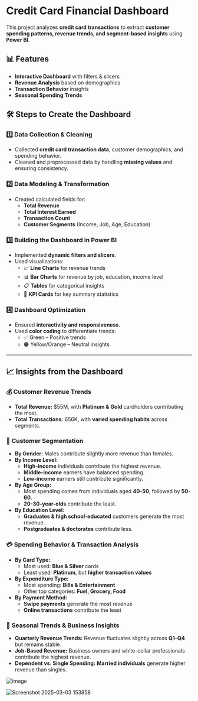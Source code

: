 
# Credit Card Financial Dashboard  
This project analyzes **credit card transactions** to extract **customer spending patterns, revenue trends, and segment-based insights** using **Power BI**.  

## 📊 Features  
- **Interactive Dashboard** with filters & slicers  
- **Revenue Analysis** based on demographics  
- **Transaction Behavior** insights  
- **Seasonal Spending Trends**  

## 🛠️ Steps to Create the Dashboard  
### 1️⃣ Data Collection & Cleaning  
* Collected **credit card transaction data**, customer demographics, and spending behavior.  
* Cleaned and preprocessed data by handling **missing values** and ensuring consistency.  

### 2️⃣ Data Modeling & Transformation  
* Created calculated fields for:  
  - **Total Revenue**  
  - **Total Interest Earned**  
  - **Transaction Count**  
  - **Customer Segments** (Income, Job, Age, Education)  

### 3️⃣ Building the Dashboard in Power BI  
* Implemented **dynamic filters and slicers**.  
* Used visualizations:  
  - 📈 **Line Charts** for revenue trends  
  - 📊 **Bar Charts** for revenue by job, education, income level  
  - 📋 **Tables** for categorical insights  
  - 📌 **KPI Cards** for key summary statistics  

### 4️⃣ Dashboard Optimization  
* Ensured **interactivity and responsiveness**.  
* Used **color coding** to differentiate trends:  
  - ✅ Green – Positive trends  
  - 🟠 Yellow/Orange – Neutral insights  

---

## 📈 Insights from the Dashboard  
### 💰 **Customer Revenue Trends**  
* **Total Revenue:** $55M, with **Platinum & Gold** cardholders contributing the most.  
* **Total Transactions:** 656K, with **varied spending habits** across segments.  

### 👥 **Customer Segmentation**  
* **By Gender:** Males contribute slightly more revenue than females.  
* **By Income Level:**  
  - **High-income** individuals contribute the highest revenue.  
  - **Middle-income** earners have balanced spending.  
  - **Low-income** earners still contribute significantly.  
* **By Age Group:**  
  - Most spending comes from individuals aged **40-50**, followed by **50-60**.  
  - **20-30-year-olds** contribute the least.  
* **By Education Level:**  
  - **Graduates & high school-educated** customers generate the most revenue.  
  - **Postgraduates & doctorates** contribute less.  

### 💳 **Spending Behavior & Transaction Analysis**  
* **By Card Type:**  
  - Most used: **Blue & Silver** cards  
  - Least used: **Platinum**, but **higher transaction values**  
* **By Expenditure Type:**  
  - Most spending: **Bills & Entertainment**  
  - Other top categories: **Fuel, Grocery, Food**  
* **By Payment Method:**  
  - **Swipe payments** generate the most revenue  
  - **Online transactions** contribute the least  

### 📅 **Seasonal Trends & Business Insights**  
* **Quarterly Revenue Trends:** Revenue fluctuates slightly across **Q1–Q4** but remains stable.  
* **Job-Based Revenue:** Business owners and white-collar professionals contribute the highest revenue.  
* **Dependent vs. Single Spending:** **Married individuals** generate higher revenue than singles.  

![image](https://github.com/user-attachments/assets/19744593-9314-4630-84cd-3f361a456858)

![Screenshot 2025-03-03 153858](https://github.com/user-attachments/assets/75f422ae-77ea-4733-a9eb-fcc93e84d256)
